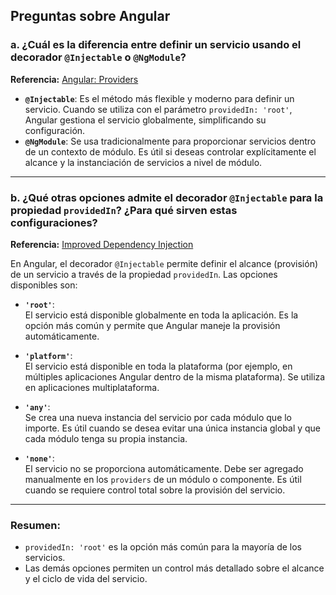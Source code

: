 ## Preguntas sobre Angular

### a. ¿Cuál es la diferencia entre definir un servicio usando el decorador `@Injectable` o `@NgModule`?
**Referencia:** [Angular: Providers](https://angular.io/guide/provider)

- **`@Injectable`**: Es el método más flexible y moderno para definir un servicio. Cuando se utiliza con el parámetro `providedIn: 'root'`, Angular gestiona el servicio globalmente, simplificando su configuración.
- **`@NgModule`**: Se usa tradicionalmente para proporcionar servicios dentro de un contexto de módulo. Es útil si deseas controlar explícitamente el alcance y la instanciación de servicios a nivel de módulo.

---

### b. ¿Qué otras opciones admite el decorador `@Injectable` para la propiedad `providedIn`? ¿Para qué sirven estas configuraciones?
**Referencia:** [Improved Dependency Injection](https://dev.to/christiankohler/improved-dependeny-injection-with-the-new-providedin-scopes-any-and-platform-30bb)

En Angular, el decorador `@Injectable` permite definir el alcance (provisión) de un servicio a través de la propiedad `providedIn`. Las opciones disponibles son:

- **`'root'`**:  
  El servicio está disponible globalmente en toda la aplicación. Es la opción más común y permite que Angular maneje la provisión automáticamente.

- **`'platform'`**:  
  El servicio está disponible en toda la plataforma (por ejemplo, en múltiples aplicaciones Angular dentro de la misma plataforma). Se utiliza en aplicaciones multiplataforma.

- **`'any'`**:  
  Se crea una nueva instancia del servicio por cada módulo que lo importe. Es útil cuando se desea evitar una única instancia global y que cada módulo tenga su propia instancia.

- **`'none'`**:  
  El servicio no se proporciona automáticamente. Debe ser agregado manualmente en los `providers` de un módulo o componente. Es útil cuando se requiere control total sobre la provisión del servicio.

---

### Resumen:
- `providedIn: 'root'` es la opción más común para la mayoría de los servicios.
- Las demás opciones permiten un control más detallado sobre el alcance y el ciclo de vida del servicio.
